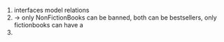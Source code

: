 1. interfaces model relations
2. -> only NonFictionBooks can be banned, both can be bestsellers, only fictionbooks can have a 
2. 